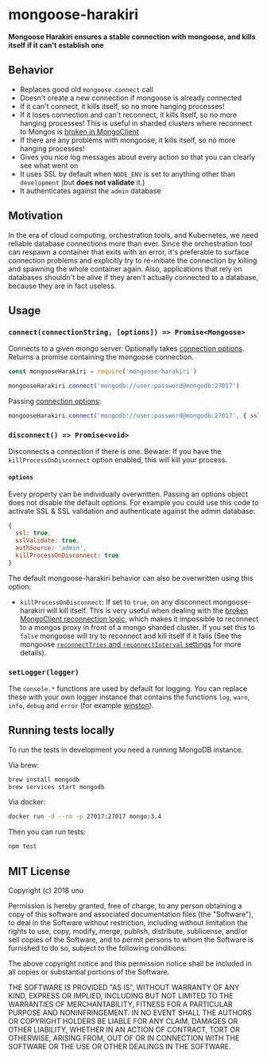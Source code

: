 # mongoose-harakiri

**Mongoose Harakiri ensures a stable connection with mongoose, and kills itself if it can't establish one**

## Behavior

- Replaces good old `mongoose.connect` call
- Doesn't create a new connection if mongoose is already connected
- If it can't connect, it kills itself, so no more hanging processes!
- If it loses connection and can't reconnect, it kills itself, so no more hanging processes! This is useful in sharded clusters where reconnect to Mongos is [broken in MongoClient](https://jira.mongodb.org/browse/NODE-1340)
- If there are any problems with mongoose, it kills itself, so no more hanging processes!
- Gives you nice log messages about every action so that you can clearly see what went on
- It uses SSL by default when `NODE_ENV` is set to anything other than `development` (but **does not validate** it.)
- It authenticates against the `admin` database

## Motivation

In the era of cloud computing, orchestration tools, and Kubernetes, we need reliable database connections more than ever. Since the orchestration tool can respawn a container that exits with an error, it's preferable to surface connection problems and explicitly try to re-initiate the connection by killing and spawning the whole container again. Also, applications that rely on databases shouldn't be alive if they aren't actually connected to a database, because they are in fact useless.

## Usage

### `connect(connectionString, [options]) => Promise<Mongoose>`

Connects to a given mongo server. Optionally takes [connection options](https://mongodb.github.io/node-mongodb-native/2.2/api/MongoClient.html#connect). Returns a promise containing the mongoose connection.

```js
const mongooseHarakiri = require('mongoose-harakiri')

mongooseHarakiri.connect('mongodb://user:password@mongodb:27017')
```

Passing [connection options](https://mongodb.github.io/node-mongodb-native/2.2/api/MongoClient.html#connect):

```js
mongooseHarakiri.connect('mongodb://user:password@mongodb:27017', { ssl: false })
```

### `disconnect() => Promise<void>`

Disconnects a connection if there is one. Beware: If you have the `killProcessOnDisconnect` option enabled, this will kill your process.

#### `options`

Every property can be individually overwritten. Passing an options object does not disable the default options. For example you could use this code to activate SSL & SSL validation and authenticate against the admin database:

```js
{
  ssl: true,
  sslValidate: true,
  authSource: 'admin',
  killProcessOnDisconnect: true
}
```

The default mongoose-harakiri behavior can also be overwritten using this option:

- `killProcessOnDisconnect`: If set to `true`, on any disconnect mongoose-harakiri will kill itself. This is very useful when dealing with the [broken MongoClient reconnection logic](https://jira.mongodb.org/browse/NODE-1340), which makes it impossible to reconnect to a mongos proxy in front of a mongo sharded cluster. If you set this to `false` mongoose will try to reconnect and kill itself if it fails (See the mongoose [`reconnectTries` and `reconnectInterval` settings](https://mongodb.github.io/node-mongodb-native/2.2/api/MongoClient.html#connect) for more details).

### `setLogger(logger)`

The `console.*` functions are used by default for logging. You can replace these with your own logger instance that contains the functions `log`, `warn`, `info`, `debug` and `error` (for example [winston](https://github.com/winstonjs/winston)).

## Running tests locally

To run the tests in development you need a running MongoDB instance.

Via brew:

```sh
brew install mongodb
brew services start mongodb
```

Via docker:

```sh
docker run -d --rm -p 27017:27017 mongo:3.4
```

Then you can run tests:

```sh
npm test
```

## MIT License

Copyright (c) 2018 unu

Permission is hereby granted, free of charge, to any person obtaining a copy
of this software and associated documentation files (the "Software"), to deal
in the Software without restriction, including without limitation the rights
to use, copy, modify, merge, publish, distribute, sublicense, and/or sell
copies of the Software, and to permit persons to whom the Software is
furnished to do so, subject to the following conditions:

The above copyright notice and this permission notice shall be included in all
copies or substantial portions of the Software.

THE SOFTWARE IS PROVIDED "AS IS", WITHOUT WARRANTY OF ANY KIND, EXPRESS OR
IMPLIED, INCLUDING BUT NOT LIMITED TO THE WARRANTIES OF MERCHANTABILITY,
FITNESS FOR A PARTICULAR PURPOSE AND NONINFRINGEMENT. IN NO EVENT SHALL THE
AUTHORS OR COPYRIGHT HOLDERS BE LIABLE FOR ANY CLAIM, DAMAGES OR OTHER
LIABILITY, WHETHER IN AN ACTION OF CONTRACT, TORT OR OTHERWISE, ARISING FROM,
OUT OF OR IN CONNECTION WITH THE SOFTWARE OR THE USE OR OTHER DEALINGS IN THE
SOFTWARE.
